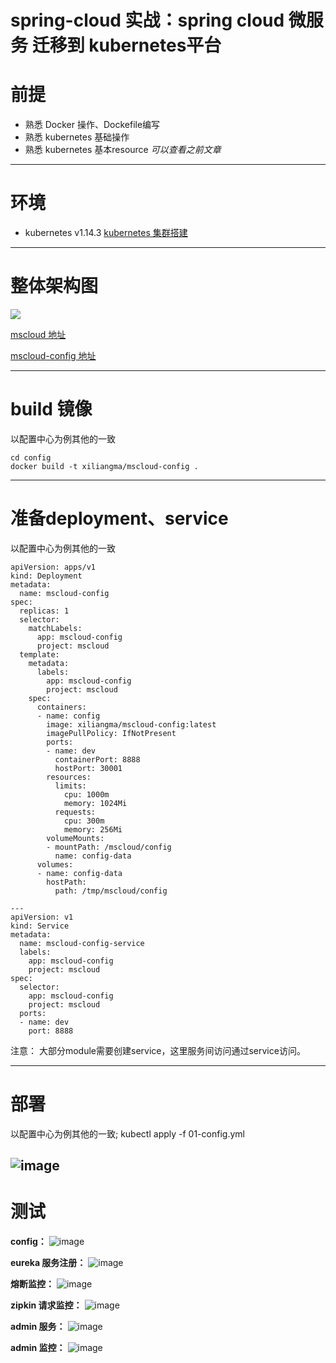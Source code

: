 # spring-cloud 实战：spring cloud 微服务 迁移到 kubernetes平台

# 前提
- 熟悉 Docker 操作、Dockefile编写
- 熟悉 kubernetes 基础操作
- 熟悉 kubernetes 基本resource
*可以查看之前文章*

-------

# 环境
- kubernetes v1.14.3 [kubernetes 集群搭建](https://blog.csdn.net/weixin_41806245/article/details/89381752)

-------

# 整体架构图
![](https://github.com/xiliangMa/mscloud/blob/master/images/Spring-Cloud/mscloud-module.png)

[mscloud 地址](https://github.com/xiliangMa/mscloud) 

[mscloud-config 地址](https://github.com/xiliangMa/mscloud-config)

-------

# build 镜像
以配置中心为例其他的一致
	
```
cd config
docker build -t xiliangma/mscloud-config .
```
	
-------

# 准备deployment、service
以配置中心为例其他的一致

```
apiVersion: apps/v1
kind: Deployment
metadata:
  name: mscloud-config
spec:
  replicas: 1
  selector:
    matchLabels:
      app: mscloud-config
      project: mscloud
  template:
    metadata:
      labels:
        app: mscloud-config
        project: mscloud
    spec:
      containers:
      - name: config
        image: xiliangma/mscloud-config:latest
        imagePullPolicy: IfNotPresent
        ports:
        - name: dev
          containerPort: 8888
          hostPort: 30001
        resources:
          limits:
            cpu: 1000m
            memory: 1024Mi
          requests:
            cpu: 300m
            memory: 256Mi
        volumeMounts:
        - mountPath: /mscloud/config
          name: config-data
      volumes:
      - name: config-data
        hostPath:
          path: /tmp/mscloud/config

---
apiVersion: v1
kind: Service
metadata:
  name: mscloud-config-service
  labels:
    app: mscloud-config
    project: mscloud
spec:
  selector:
    app: mscloud-config
    project: mscloud
  ports:
  - name: dev
    port: 8888

```

注意： 大部分module需要创建service，这里服务间访问通过service访问。

-------

# 部署
以配置中心为例其他的一致;
kubectl apply -f 01-config.yml

![image](https://github.com/xiliangMa/mscloud/blob/master/images/k8s-mscloud.png)
-------

# 测试

**config：**
![image](https://github.com/xiliangMa/mscloud/blob/master/images/Spring-Cloud/config-test.png)

**eureka 服务注册：**
![image](https://github.com/xiliangMa/mscloud/blob/master/images/Spring-Cloud/eureka-server-test-admin.png)

**熔断监控：**
![image](https://github.com/xiliangMa/mscloud/blob/master/images/Spring-Cloud/hystrix-test.png)

**zipkin 请求监控：**
![image](https://github.com/xiliangMa/mscloud/blob/master/images/Spring-Cloud/zipkin-request-test.png)

**admin 服务：**
![image](https://github.com/xiliangMa/mscloud/blob/master/images/Spring-Cloud/admin-test.png)

**admin 监控：**
![image](https://github.com/xiliangMa/mscloud/blob/master/images/Spring-Cloud/admin-info-test.png)


